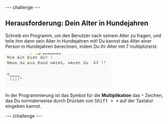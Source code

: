 --- challenge ---

## Herausforderung: Dein Alter in Hundejahren

Schreib ein Programm, um den Benutzer nach seinem Alter zu fragen, und teile ihm dann sein Alter in Hundejahren mit! Du kannst das Alter einer Person in Hundejahren berechnen, indem Du ihr Alter mit 7 multiplizierst.

![screenshot](images/me-dog-years.png)

In der Programmierung ist das Symbol für die **Multiplikation** das `*` Zeichen, das Du normalerweise durch Drücken von <kbd>Shift + +</kbd> auf der Tastatur eingeben kannst.

--- /challenge ---